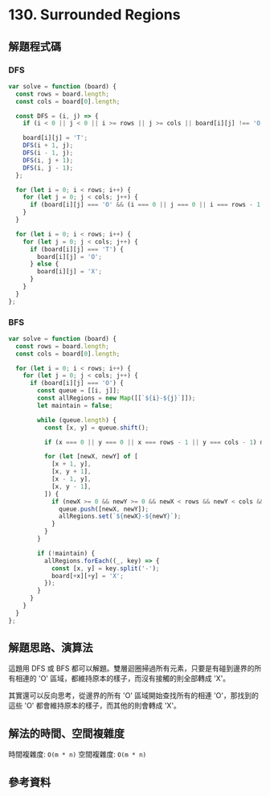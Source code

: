 # 130. Surrounded Regions

## 解題程式碼

### DFS

```javascript
var solve = function (board) {
  const rows = board.length;
  const cols = board[0].length;

  const DFS = (i, j) => {
    if (i < 0 || j < 0 || i >= rows || j >= cols || board[i][j] !== 'O') return;

    board[i][j] = 'T';
    DFS(i + 1, j);
    DFS(i - 1, j);
    DFS(i, j + 1);
    DFS(i, j - 1);
  };

  for (let i = 0; i < rows; i++) {
    for (let j = 0; j < cols; j++) {
      if (board[i][j] === 'O' && (i === 0 || j === 0 || i === rows - 1 || j === cols - 1)) DFS(i, j);
    }
  }

  for (let i = 0; i < rows; i++) {
    for (let j = 0; j < cols; j++) {
      if (board[i][j] === 'T') {
        board[i][j] = 'O';
      } else {
        board[i][j] = 'X';
      }
    }
  }
};
```

### BFS

```javascript
var solve = function (board) {
  const rows = board.length;
  const cols = board[0].length;

  for (let i = 0; i < rows; i++) {
    for (let j = 0; j < cols; j++) {
      if (board[i][j] === 'O') {
        const queue = [[i, j]];
        const allRegions = new Map([[`${i}-${j}`]]);
        let maintain = false;

        while (queue.length) {
          const [x, y] = queue.shift();

          if (x === 0 || y === 0 || x === rows - 1 || y === cols - 1) maintain = true;

          for (let [newX, newY] of [
            [x + 1, y],
            [x, y + 1],
            [x - 1, y],
            [x, y - 1],
          ]) {
            if (newX >= 0 && newY >= 0 && newX < rows && newY < cols && !allRegions.has(`${newX}-${newY}`) && board[newX][newY] === 'O') {
              queue.push([newX, newY]);
              allRegions.set(`${newX}-${newY}`);
            }
          }
        }

        if (!maintain) {
          allRegions.forEach((_, key) => {
            const [x, y] = key.split('-');
            board[+x][+y] = 'X';
          });
        }
      }
    }
  }
};
```

## 解題思路、演算法

這題用 DFS 或 BFS 都可以解題。雙層迴圈掃過所有元素，只要是有碰到邊界的所有相連的 'O' 區域，都維持原本的樣子，而沒有接觸的則全部轉成 'X'。

其實還可以反向思考，從邊界的所有 'O' 區域開始查找所有的相連 'O'，那找到的這些 'O' 都會維持原本的樣子，而其他的則會轉成 'X'。

## 解法的時間、空間複雜度

時間複雜度: `O(m * n)`
空間複雜度: `O(m * n)`

## 參考資料
